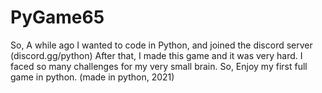 PyGame65
========
So, A while ago I wanted to code in Python, and joined the discord server (discord.gg/python)
After that, I made this game and it was very hard. I faced so many challenges for my very small brain.
So, Enjoy my first full game in python.
(made in python, 2021)
